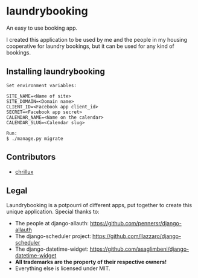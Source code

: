 # laundrybooking
An easy to use booking app.

I created this application to be used by me and the people in my housing cooperative for laundry bookings,
but it can be used for any kind of bookings.

## Installing laundrybooking

```
Set environment variables:

SITE_NAME=<Name of site>
SITE_DOMAIN=<Domain name>
CLIENT_ID=<Facebook app client_id>
SECRET=<Facebook app secret>
CALENDAR_NAME=<Name on the calendar>
CALENDAR_SLUG=<Calendar slug>

Run:
$ ./manage.py migrate
```

## Contributors
* [chrillux](https://github.com/chrillux)

## Legal

Laundrybooking is a potpourri of different apps, put together to create this unique application. Special thanks to:
* The people at django-allauth: https://github.com/pennersr/django-allauth
* The django-scheduler project: https://github.com/llazzaro/django-scheduler
* The django-datetime-widget: https://github.com/asaglimbeni/django-datetime-widget
* __All trademarks are the property of their respective owners!__
* Everything else is licensed under MIT.

